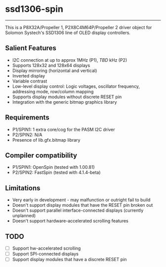 # ssd1306-spin
--------------

This is a P8X32A/Propeller 1, P2X8C4M64P/Propeller 2 driver object for Solomon Systech's SSD1306 line of OLED display controllers.

## Salient Features

* I2C connection at up to approx 1MHz (P1), _TBD_ kHz (P2)
* Supports 128x32 and 128x64 displays
* Display mirroring (horizontal and vertical)
* Inverted display
* Variable contrast
* Low-level display control: Logic voltages, oscillator frequency, addressing mode, row/column mapping
* Supports display modules without discrete RESET pin
* Integration with the generic bitmap graphics library

## Requirements

* P1/SPIN1: 1 extra core/cog for the PASM I2C driver
* P2/SPIN2: N/A
* Presence of lib.gfx.bitmap library

## Compiler compatibility

* P1/SPIN1: OpenSpin (tested with 1.00.81)
* P2/SPIN2: FastSpin (tested with 4.1.4-beta)

## Limitations

* Very early in development - may malfunction or outright fail to build
* Doesn't support display modules that have the RESET pin broken out
* Doesn't support parallel interface-connected displays (currently unplanned)
* Doesn't support hardware-accelerated scrolling features

## TODO

- [ ] Support hw-accelerated scrolling
- [ ] Support SPI-connected displays
- [ ] Support display modules that have a discrete RESET pin
